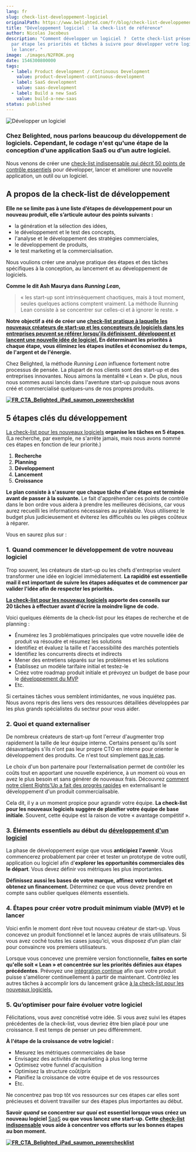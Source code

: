```yaml
---
lang: fr
slug: check-list-developpement-logiciel
originalPath: https://www.belighted.com/fr/blog/check-list-developpement-logiciel
title: "Développement logiciel : la check-list de référence"
author: Nicolas Jacobeus
description: "Comment développer un logiciel ?  Cette check-list présente étape
  par étape les priorités et tâches à suivre pour développer votre logiciel et
  le lancer. "
image: ./images/N2FROK.png
date: 1546300800000
tags:
  - label: Product development / Continuous Development
    value: product-development-continuous-development
  - label: SaaS development
    value: saas-development
  - label: Build a new SaaS
    value: build-a-new-saas
status: published
---
```

![Développer un logiciel](https://www.belighted.com/hs-fs/hubfs/Sans%20titre%20(10)-2.png?width=1200&name=Sans%20titre%20(10)-2.png)

### **Chez Belighted, nous parlons beaucoup du développement de logiciels. Cependant, le codage n'est qu'une étape de la conception d’une application SaaS ou d’un autre logiciel.**

Nous venons de créer une [check-list indispensable qui décrit 50 points de contrôle essentiels](/fr/ressources/software-power-checklist) pour développer, lancer et améliorer une nouvelle application, un outil ou un logiciel.

A propos de la check-list de développement
------------------------------------------

**Elle ne se limite pas à une liste d’étapes de développement pour un nouveau produit, elle s’articule autour des points suivants :**

*   la génération et la sélection des idées,
*   le développement et le test des concepts,
*   l'analyse et le développement des stratégies commerciales,
*   le développement de produits,
*   le test marketing et la commercialisation.

Nous voulions créer une analyse pratique des étapes et des tâches spécifiques à la conception, au lancement et au développement de logiciels.

**Comme le dit Ash Maurya dans _Running Lean_,**

> « les start-up sont intrinsèquement chaotiques, mais à tout moment, seules quelques actions comptent vraiment. La méthode Running Lean consiste à se concentrer sur celles-ci et à ignorer le reste. »

**Notre objectif a été de créer une [check-list pratique à laquelle les nouveaux créateurs de start-up et les concepteurs de logiciels dans les entreprises peuvent se référer lorsqu'ils définissent, développent et lancent une nouvelle idée de logiciel.](/fr/ressources/software-power-checklist) En déterminant les priorités à chaque étape, vous éliminez les étapes inutiles et économisez du temps, de l'argent et de l'énergie.**

Chez Belighted, la méthode _Running Lean_ influence fortement notre processus de pensée. La plupart de nos clients sont des start-up et des entreprises innovantes. Nous aimons la mentalité « Lean ». De plus, nous nous sommes aussi lancés dans l'aventure start-up puisque nous avons créé et commercialisé quelques-uns de nos propres produits.

[**![FR_CTA_Belighted_iPad_saumon_powerchecklist](https://www.belighted.com/hs-fs/hubfs/FR_CTA_Belighted_iPad_saumon_powerchecklist.png?width=1990&name=FR_CTA_Belighted_iPad_saumon_powerchecklist.png)**](https://www.belighted.com/fr/ressources/software-power-checklist)

5 étapes clés du développement
------------------------------

[La check-list pour les nouveaux logiciels](/fr/ressources/software-power-checklist) **organise les tâches en 5 étapes**. (La recherche, par exemple, ne s'arrête jamais, mais nous avons nommé ces étapes en fonction de leur priorité.)

1.  **Recherche**
2.  **Planning**
3.  **Développement**
4.  **Lancement**
5.  **Croissance**

**Le plan consiste à s'assurer que chaque tâche d'une étape est terminée avant de passer à la suivante.** Le fait d'appréhender ces points de contrôle dans le bon ordre vous aidera à prendre les meilleures décisions, car vous aurez recueilli les informations nécessaires au préalable. Vous utiliserez le budget plus judicieusement et éviterez les difficultés ou les pièges coûteux à réparer.

Vous en saurez plus sur :

### **1. Quand commencer le développement de votre nouveau logiciel**

Trop souvent, les créateurs de start-up ou les chefs d'entreprise veulent transformer une idée en logiciel immédiatement. **La rapidité est essentielle mail il est important de suivre les étapes adéquates et de commencer par valider l'idée afin de respecter les priorités.**

**[La check-list pour les nouveaux logiciels](/fr/ressources/software-power-checklist) apporte des conseils sur 20 tâches à effectuer** **avant d'écrire la moindre ligne de code.**

Voici quelques éléments de la check-list pour les étapes de recherche et de planning :

*   Énumérez les 3 problématiques principales que votre nouvelle idée de produit va résoudre et résumez les solutions
*   Identifiez et évaluez la taille et l'accessibilité des marchés potentiels
*   Identifiez les concurrents directs et indirects
*   Mener des entretiens séparés sur les problèmes et les solutions
*   Établissez un modèle tarifaire initial et testez-le
*   Créez votre roadmap produit initiale et prévoyez un budget de base pour le [développement du MVP](/fr/developpement-mvp)
*   Etc.

Si certaines tâches vous semblent intimidantes, ne vous inquiétez pas. Nous avons repris des liens vers des ressources détaillées développées par les plus grands spécialistes du secteur pour vous aider.

### **2\. Quoi et quand externaliser**

De nombreux créateurs de start-up font l'erreur d'augmenter trop rapidement la taille de leur équipe interne. Certains pensent qu'ils sont désavantagés s'ils n'ont pas leur propre CTO en interne pour orienter le développement des produits. Ce n'est tout simplement [pas le cas](/fr/blog/developpement-logiciels-startup).

Le choix d'un bon partenaire pour l’externalisation permet de contrôler les coûts tout en apportant une nouvelle expérience, à un moment où vous en avez le plus besoin et sans générer de nouveaux frais. Découvrez [comment notre client Rights'Up a fait des progrès rapides](/fr/clients/rightsup) en externalisant le développement d'un produit commercialisable.

Cela dit, il y a un moment propice pour agrandir votre équipe. **La check-list pour les nouveaux logiciels suggère de** **planifier votre équipe de base initiale**. Souvent, cette équipe est la raison de votre « avantage compétitif ».

### **3\. Éléments essentiels au début du [développement d'un logiciel](/fr/services)**

La phase de développement exige que vous **anticipiez l'avenir**. Vous commencerez probablement par créer et tester un prototype de votre outil, application ou logiciel afin d'**explorer les opportunités commerciales dès le départ**. Vous devez définir vos métriques les plus importantes.

**Définissez aussi les bases de votre marque, affinez votre budget et obtenez un financement.** Déterminez ce que vous devez prendre en compte sans oublier quelques éléments essentiels.

### **4\. Étapes pour créer votre produit minimum viable (MVP) et le lancer**

Voici enfin le moment dont rêve tout nouveau créateur de start-up. Vous concevez un produit fonctionnel et le lancez auprès de vrais utilisateurs. Si vous avez coché toutes les cases jusqu'ici, vous disposez d’un plan clair pour convaincre vos premiers utilisateurs.

Lorsque vous concevez une première version fonctionnelle, **faites en sorte qu'elle soit « Lean » et concentrée sur les priorités définies aux étapes précédentes**. Prévoyez une [intégration continue](/fr/blog/livraison-continue-startup) afin que votre produit puisse s'améliorer continuellement à partir de maintenant. Contrôlez les autres tâches à accomplir lors du lancement grâce [à la check-list pour les nouveaux logiciels.](/fr/ressources/software-power-checklist)

### **5\. Qu’optimiser pour faire évoluer votre logiciel**

Félicitations, vous avez concrétisé votre idée. Si vous avez suivi les étapes précédentes de la check-list, vous devriez être bien placé pour une croissance. Il est temps de penser un peu différemment.

**À l'étape de la croissance de votre logiciel :**

*   Mesurez les métriques commerciales de base
*   Envisagez des activités de marketing à plus long terme
*   Optimisez votre funnel d'acquisition
*   Optimisez la structure coût/prix
*   Planifiez la croissance de votre équipe et de vos ressources
*   Etc.

Ne concentrez pas trop tôt vos ressources sur ces étapes car elles sont précieuses et doivent travailler sur des étapes plus importantes au début.

**Savoir** **_quand_** **se concentrer sur** **_quoi_** **est essentiel lorsque vous créez un nouveau logiciel** [SaaS](/fr/qu-est-ce-que-le-saas-guide) **ou que vous lancez une start-up. Cette [check-list indispensable](/fr/ressources/software-power-checklist) vous aide à concentrer vos efforts sur les bonnes étapes au bon moment.**

[**![FR_CTA_Belighted_iPad_saumon_powerchecklist](https://www.belighted.com/hs-fs/hubfs/FR_CTA_Belighted_iPad_saumon_powerchecklist.png?width=1990&name=FR_CTA_Belighted_iPad_saumon_powerchecklist.png)**](https://www.belighted.com/fr/ressources/software-power-checklist)